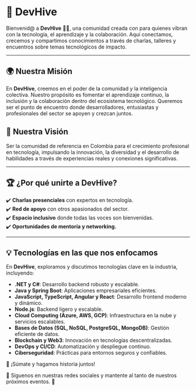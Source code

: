 # 🚀 DevHive

Bienvenid@ a **DevHive** 🐝✨, una comunidad creada con para quienes vibran con la tecnología, el aprendizaje y la colaboración. Aquí conectamos, crecemos y compartimos conocimientos a través de charlas, talleres y encuentros sobre temas tecnológicos de impacto.

---

## 🌍 Nuestra Misión
En **DevHive**, creemos en el poder de la comunidad y la inteligencia colectiva. Nuestro propósito es fomentar el aprendizaje continuo, la inclusión y la colaboración dentro del ecosistema tecnológico. Queremos ser el punto de encuentro donde desarrolladores, entusiastas y profesionales del sector se apoyen y crezcan juntos.

## 🎯 Nuestra Visión
Ser la comunidad de referencia en Colombia para el crecimiento profesional en tecnología, impulsando la innovación, la diversidad y el desarrollo de habilidades a través de experiencias reales y conexiones significativas.

---

## 🏆 ¿Por qué unirte a DevHive?
✔️ **Charlas presenciales** con expertos en tecnología.  
✔️ **Red de apoyo** con otros apasionados del sector.  
✔️ **Espacio inclusivo** donde todas las voces son bienvenidas.  
✔️ **Oportunidades de mentoría y networking.**

---

## 💡 Tecnologías en las que nos enfocamos
En **DevHive**, exploramos y discutimos tecnologías clave en la industria, incluyendo:
- **.NET y C#**: Desarrollo backend robusto y escalable.
- **Java y Spring Boot**: Aplicaciones empresariales eficientes.
- **JavaScript, TypeScript, Angular y React**: Desarrollo frontend moderno y dinámico.
- **Node.js**: Backend ligero y escalable.
- **Cloud Computing (Azure, AWS, GCP)**: Infraestructura en la nube y servicios escalables.
- **Bases de Datos (SQL, NoSQL, PostgreSQL, MongoDB)**: Gestión eficiente de datos.
- **Blockchain y Web3**: Innovación en tecnologías descentralizadas.
- **DevOps y CI/CD**: Automatización y despliegue continuo.
- **Ciberseguridad**: Prácticas para entornos seguros y confiables.

🔗 ¡Súmate y hagamos historia juntos!

📢 Síguenos en nuestras redes sociales y mantente al tanto de nuestros próximos eventos. 🚀
